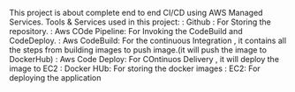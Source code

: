 This project is about complete end to end CI/CD using AWS Managed Services.
Tools & Services used in this project:
  : Github : For Storing the repository.
  : Aws COde Pipeline: For Invoking the CodeBuild and CodeDeploy.
  : Aws CodeBuild: For the continuous Integration , it contains all the steps from building images to push image.(it will push the image to DockerHub)
  : Aws Code Deploy: For COntinuos Delivery , it will deploy the image to EC2
  : Docker HUb: For storing the docker images
  : EC2: For deploying the application 
